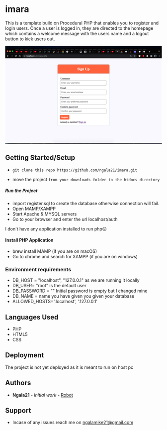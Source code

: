 # imara
This is a template build on Procedural PHP that enables you to register and login users. Once a user is logged in, they are directed to the homepage which contains a welcome message with the users name and a logout button to kick users out.

![screenshot](imara.png)

## Getting Started/Setup

* `git clone this repo https://github.com/ngala21/imara.git`

* move the project `from your downloads folder to the htdocs directory`

##### Run the Project
* import register.sql to create the database otherwise connection will fail.
* Open MAMP/XAMPP
* Start Apache & MYSQL servers
* Go to your browser and enter the url localhost/auth

 I don't have any application installed to run php😐

#### Install PHP Application 

* brew install MAMP (if you are on macOS)
* Go to chrome and search for XAMPP (if you are on windows)

### Environment requirements 

* DB_HOST = "localhost", "127.0.0.1" as we are running it locally
* DB_USER= "root" is the default user
* DB_PASSWORD = "" Initial password is empty but I changed mine
* DB_NAME = name you have given you given your database
* ALLOWED_HOSTS='.localhost', '.127.0.0.1' 

## Languages Used
* PHP
* HTML5
* CSS

## Deployment 

The project is not yet deployed as it is meant to run on host pc

## Authors

* **Ngala21** - *Initial work* - [Robot](https://github.com/ngala21)

## Support
* Incase of any issues reach me on ngalamike21@gmail.com
